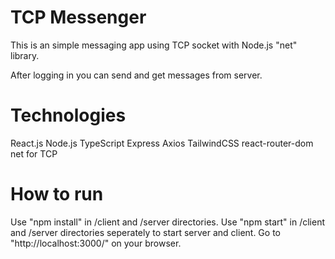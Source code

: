 # TCP Messenger

This is an simple messaging app using TCP socket with Node.js "net" library.

After logging in you can send and get messages from server.

# Technologies
React.js
Node.js
TypeScript
Express
Axios
TailwindCSS
react-router-dom
net for TCP

# How to run
Use "npm install" in /client and /server directories.
Use "npm start" in /client and /server directories seperately to start server and client. 
Go to "http://localhost:3000/" on your browser.
